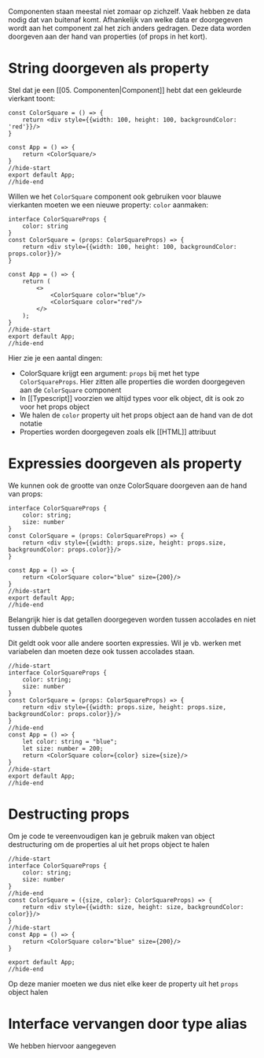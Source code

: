 Componenten staan meestal niet zomaar op zichzelf. Vaak hebben ze data nodig dat van buitenaf komt. Afhankelijk van welke data er doorgegeven wordt aan het component zal het zich anders gedragen. Deze data worden doorgeven aan der hand van properties (of props in het kort).

# String doorgeven als property
Stel dat je een [[05. Componenten|Component]] hebt dat een gekleurde vierkant toont:
```tsx
const ColorSquare = () => {
    return <div style={{width: 100, height: 100, backgroundColor: 'red'}}/>
}

const App = () => {
    return <ColorSquare/>
}
//hide-start
export default App;
//hide-end
```
Willen we het `ColorSquare` component ook gebruiken voor blauwe vierkanten moeten we een nieuwe property: `color` aanmaken:
```tsx
interface ColorSquareProps {
    color: string
}
const ColorSquare = (props: ColorSquareProps) => {
    return <div style={{width: 100, height: 100, backgroundColor: props.color}}/>
}

const App = () => {
    return (
        <>
            <ColorSquare color="blue"/>
            <ColorSquare color="red"/>
        </>
    );
}
//hide-start
export default App;
//hide-end
```

Hier zie je een aantal dingen:
- ColorSquare krijgt een argument: `props` bij met het type `ColorSquareProps`. Hier zitten alle properties die worden doorgegeven aan de `ColorSquare` component
- In [[Typescript]] voorzien we altijd types voor elk object, dit is ook zo voor het props object
- We halen de `color` property uit het props object aan de hand van de dot notatie
- Properties worden doorgegeven zoals elk [[HTML]] attribuut

# Expressies doorgeven als property
We kunnen ook de grootte van onze ColorSquare doorgeven aan de hand van props:
```tsx
interface ColorSquareProps {
    color: string;
    size: number
}
const ColorSquare = (props: ColorSquareProps) => {
    return <div style={{width: props.size, height: props.size, backgroundColor: props.color}}/>
}

const App = () => {
    return <ColorSquare color="blue" size={200}/>
}
//hide-start
export default App;
//hide-end
```
Belangrijk hier is dat getallen doorgegeven worden tussen accolades en niet tussen dubbele quotes

Dit geldt ook voor alle andere soorten expressies. Wil je vb. werken met variabelen dan moeten deze ook tussen accolades staan.
```tsx
//hide-start
interface ColorSquareProps {
    color: string;
    size: number
}
const ColorSquare = (props: ColorSquareProps) => {
    return <div style={{width: props.size, height: props.size, backgroundColor: props.color}}/>
}
//hide-end
const App = () => {
    let color: string = "blue";
    let size: number = 200;
    return <ColorSquare color={color} size={size}/>
}
//hide-start
export default App;
//hide-end
```

# Destructing props
Om je code te vereenvoudigen kan je gebruik maken van object destructuring om de properties al uit het props object te halen
```tsx
//hide-start
interface ColorSquareProps {
    color: string;
    size: number
}
//hide-end
const ColorSquare = ({size, color}: ColorSquareProps) => {
    return <div style={{width: size, height: size, backgroundColor: color}}/>
}
//hide-start
const App = () => {
    return <ColorSquare color="blue" size={200}/>
}

export default App;
//hide-end
```
Op deze manier moeten we dus niet elke keer de property uit het `props` object halen

# Interface vervangen door type alias
We hebben hiervoor aangegeven